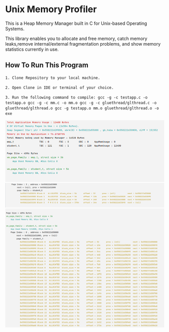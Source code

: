 # Unix Memory Profiler

This is a Heap Memory Manager built in C for Unix-based Operating Systems. 

This library enables you to allocate and free memory, catch memory leaks,remove internal/external fragmentation problems, and show memory statistics currently in use.

## How To Run This Program

`1. Clone Repository to your local machine.`

`2. Open Clone in IDE or terminal of your choice.`

`3. Run the following command to compile: gcc -g -c testapp.c -o testapp.o gcc -g -c mm.c -o mm.o gcc -g -c gluethread/glthread.c -o gluethread/glthread.o gcc -g testapp.o mm.o gluethread/glthread.o -o exe`

<img src="Screenshot from 2021-06-01 17-01-01.png"/>
<img src="Screenshot from 2021-06-01 17-01-14.png"/>
<img src="Screenshot from 2021-06-01 17-01-50.png"/>
